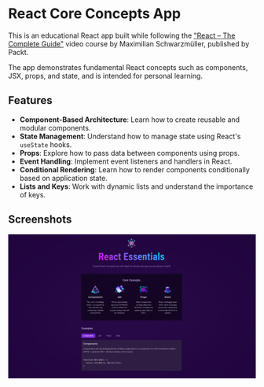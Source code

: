 # React Core Concepts App

This is an educational React app built while following the ["React – The Complete Guide"](https://www.packtpub.com/en-us/product/react-the-complete-guide-includes-hooks-react-router-and-redux-9781801812603) video course by Maximilian Schwarzmüller, published by Packt.

The app demonstrates fundamental React concepts such as components, JSX, props, and state, and is intended for personal learning.

## Features

- **Component-Based Architecture**: Learn how to create reusable and modular components.
- **State Management**: Understand how to manage state using React's `useState` hooks.
- **Props**: Explore how to pass data between components using props.
- **Event Handling**: Implement event listeners and handlers in React.
- **Conditional Rendering**: Learn how to render components conditionally based on application state.
- **Lists and Keys**: Work with dynamic lists and understand the importance of keys.


## Screenshots

![App Preview](screenshot.png) <!-- Optional: add a screenshot if you want -->


